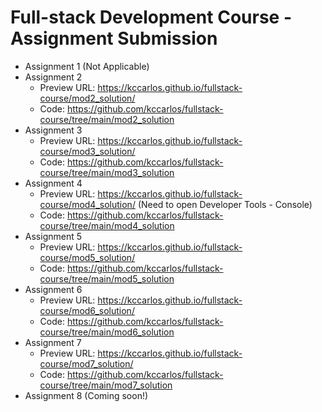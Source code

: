 # Full-stack Development Course - Assignment Submission

 - Assignment 1 (Not Applicable)
 - Assignment 2
   - Preview URL: https://kccarlos.github.io/fullstack-course/mod2_solution/
   - Code: https://github.com/kccarlos/fullstack-course/tree/main/mod2_solution
 - Assignment 3
   - Preview URL: https://kccarlos.github.io/fullstack-course/mod3_solution/
   - Code: https://github.com/kccarlos/fullstack-course/tree/main/mod3_solution
 - Assignment 4
   - Preview URL: https://kccarlos.github.io/fullstack-course/mod4_solution/ (Need to open Developer Tools - Console)
   - Code: https://github.com/kccarlos/fullstack-course/tree/main/mod4_solution
 - Assignment 5
    - Preview URL: https://kccarlos.github.io/fullstack-course/mod5_solution/
    - Code: https://github.com/kccarlos/fullstack-course/tree/main/mod5_solution
 - Assignment 6
    - Preview URL: https://kccarlos.github.io/fullstack-course/mod6_solution/
    - Code: https://github.com/kccarlos/fullstack-course/tree/main/mod6_solution
 - Assignment 7
    - Preview URL: https://kccarlos.github.io/fullstack-course/mod7_solution/
    - Code: https://github.com/kccarlos/fullstack-course/tree/main/mod7_solution
 - Assignment 8 (Coming soon!)
